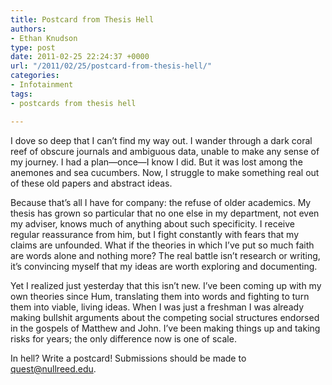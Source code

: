 ```yaml
---
title: Postcard from Thesis Hell
authors:
- Ethan Knudson
type: post
date: 2011-02-25 22:24:37 +0000
url: "/2011/02/25/postcard-from-thesis-hell/"
categories:
- Infotainment
tags:
- postcards from thesis hell

---
```

I dove so deep that I can’t find my way out. I wander through a dark coral reef of obscure journals and ambiguous data, unable to make any sense of my journey. I had a plan—once—I know I did. But it was lost among the anemones and sea cucumbers. Now, I struggle to make something real out of these old papers and abstract ideas.

Because that’s all I have for company: the refuse of older academics. My thesis has grown so particular that no one else in my department, not even my adviser, knows much of anything about such specificity. I receive regular reassurance from him, but I fight constantly with fears that my claims are unfounded. What if the theories in which I’ve put so much faith are words alone and nothing more? The real battle isn’t research or writing, it’s convincing myself that my ideas are worth exploring and documenting.

Yet I realized just yesterday that this isn’t new. I’ve been coming up with my own theories since Hum, translating them into words and fighting to turn them into viable, living ideas. When I was just a freshman I was already making bullshit arguments about the competing social structures endorsed in the gospels of Matthew and John. I’ve been making things up and taking risks for years; the only difference now is one of scale.

In hell? Write a postcard! Submissions should be made to [&#x71;&#x75;&#x65;&#x73;&#x74;&#x40;<span class="oe_displaynone">null</span>&#x72;&#x65;&#x65;&#x64;&#x2e;&#x65;&#x64;&#x75;][1].

 [1]: mailto:&#x71;&#x75;&#x65;&#x73;&#x74;&#x40;&#x72;&#x65;&#x65;&#x64;&#x2e;&#x65;&#x64;&#x75;